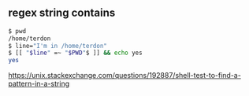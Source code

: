 ## regex string contains

```bash
$ pwd
/home/terdon
$ line="I'm in /home/terdon"
$ [[ "$line" =~ "$PWD"$ ]] && echo yes
yes
```

https://unix.stackexchange.com/questions/192887/shell-test-to-find-a-pattern-in-a-string
